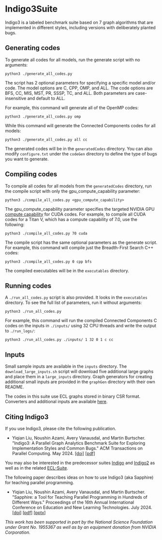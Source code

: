 # Indigo3Suite

Indigo3 is a labeled benchmark suite based on 7 graph algorithms that are implemented in different styles, including versions with deliberately planted bugs.

## Generating codes

To generate all codes for all models, run the generate script with no arguments:

    python3 ./generate_all_codes.py

The script has 2 optional parameters for specifying a specific model and/or code. The model options are C, CPP, OMP, and ALL. The code options are BFS, CC, MIS, MST, PR, SSSP, TC, and ALL. Both parameters are case-insensitive and default to ALL.

For example, this command will generate all of the OpenMP codes:

    python3 ./generate_all_codes.py omp
    
While this command will generate the Connected Components codes for all models:

    python3 ./generate_all_codes.py all cc

The generated codes will be in the `generatedCodes` directory. You can also modify `configure.txt` under the `codeGen` directory to define the type of bugs you want to generate.

## Compiling codes

To compile all codes for all models from the `generatedCodes` directory, run the compile script with only the gpu_compute_capability parameter:

    python3 ./compile_all_codes.py <gpu_compute_capability>
    
The gpu_compute_capability parameter specifies the targeted NVIDIA GPU [compute capability](https://developer.nvidia.com/cuda-gpus) for CUDA codes. For example, to compile all CUDA codes for a Titan V, which has a compute capability of 7.0, use the following:

    python3 ./compile_all_codes.py 70 cuda

The compile script has the same optional parameters as the generate script. For example, this command will compile just the Breadth-First Search C++ codes:

    python3 ./compile_all_codes.py 0 cpp bfs

The compiled executables will be in the `executables` directory.

## Running codes

A `./run_all_codes.py` script is also provided. It looks in the `executables` directory. To see the full list of parameters, run it without arguments:

    python3 ./run_all_codes.py
    
For example, this command will run the compiled Connected Components C codes on the inputs in `./inputs/` using 32 CPU threads and write the output to `./run_logs/`:

    python3 ./run_all_codes.py ./inputs/ 1 32 0 1 c cc

## Inputs

Small sample inputs are available in the `inputs` directory. The `download_large_inputs.sh` script will download five additional large graphs and place them in a `large_inputs` directory. Graph generators for creating additional small inputs are provided in the `graphGen` directory with their own README.

The codes in this suite use ECL graphs stored in binary CSR format. Converters and additional inputs are available [here](https://userweb.cs.txstate.edu/~burtscher/research/ECLgraph/).

## Citing Indigo3

If you use Indigo3, please cite the following publication.

* Yiqian Liu, Noushin Azami, Avery Vanausdal, and Martin Burtscher. "Indigo3: A Parallel Graph Analytics Benchmark Suite for Exploring Implementation Styles and Common Bugs." ACM Transactions on Parallel Computing. May 2024.
[[doi]](https://doi.org/10.1145/3665251)
[[pdf]](https://userweb.cs.txstate.edu/~burtscher/papers/topc24.pdf)

You may also be interested in the predecessor suites [Indigo](https://cs.txstate.edu/~burtscher/research/IndigoSuite/) and [Indigo2](https://cs.txstate.edu/~burtscher/research/Indigo2Suite/) as well as in the related [ECL-Suite](https://github.com/burtscher/ECL-Suite/).

The following paper describes ideas on how to use Indigo3 (aka Sapphire) for teaching parallel programming.

* Yiqian Liu, Noushin Azami, Avery Vanausdal, and Martin Burtscher. "Sapphire: a Tool for Teaching Parallel Programming in Hundreds of Different Ways." Proceedings of the 16th Annual International Conference on Education and New Learning Technologies. July 2024.
[[doi]](https://doi.org/10.21125/edulearn.2024.1136)
[[pdf]](https://userweb.cs.txstate.edu/~burtscher/papers/edulearn24.pdf)
[[pptx]](https://userweb.cs.txstate.edu/~burtscher/slides/edulearn24.pptx)

*This work has been supported in part by the National Science Foundation under Grant No. 1955367 as well as by an equipment donation from NVIDIA Corporation.*
